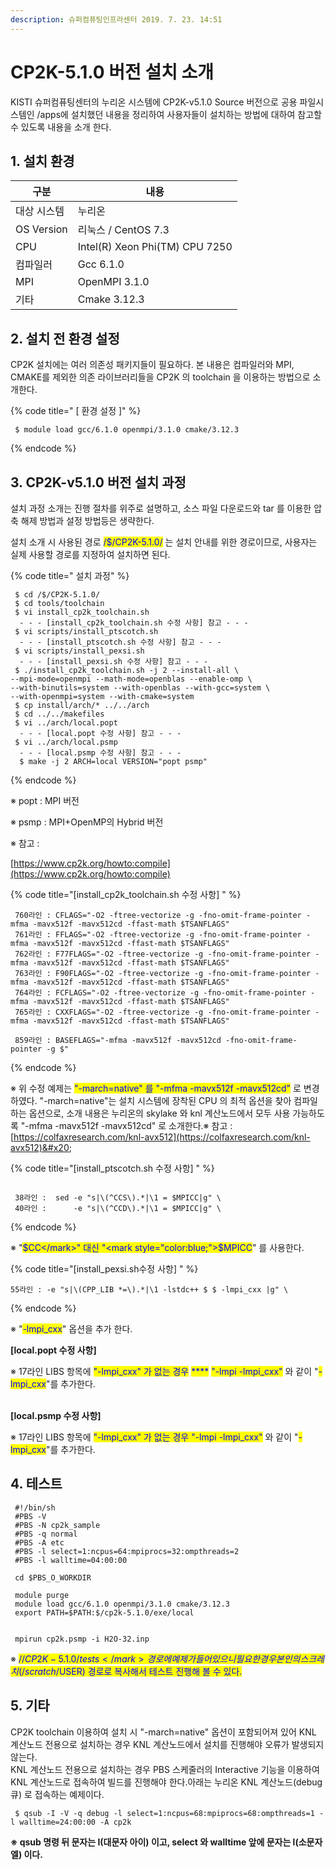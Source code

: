 ```yaml
---
description: 슈퍼컴퓨팅인프라센터 2019. 7. 23. 14:51
---
```


# CP2K-5.1.0 버전 설치 소개

KISTI 슈퍼컴퓨팅센터의 누리온 시스템에 CP2K-v5.1.0 Source 버전으로 공용 파일시스템인 /apps에 설치했던 내용을 정리하여 사용자들이 설치하는 방법에 대하여 참고할 수 있도록 내용을 소개 한다.



## **1. 설치 환경**&#x20;

|  **구분**     | **내용**                          |
| ----------- | ------------------------------- |
|  대상 시스템     |  누리온                            |
| OS Version  |  리눅스 / CentOS 7.3               |
|  CPU        |  Intel(R) Xeon Phi(TM) CPU 7250 |
|  컴파일러       |  Gcc 6.1.0                      |
|  MPI        |  OpenMPI 3.1.0                  |
|  기타         |  Cmake 3.12.3                   |



## **2. 설치 전 환경 설정**

&#x20;CP2K 설치에는 여러 의존성 패키지들이 필요하다. 본 내용은 컴파일러와 MPI, CMAKE를 제외한 의존 라이브러리들을 CP2K 의 toolchain 을 이용하는 방법으로 소개한다.

{% code title=" [ 환경 설정 ]" %}
```
 $ module load gcc/6.1.0 openmpi/3.1.0 cmake/3.12.3
```
{% endcode %}

## **3. CP2K-v5.1.0 버전 설치 과정**

&#x20;설치 과정 소개는 진행 절차를 위주로 설명하고, 소스 파일 다운로드와 tar 를 이용한 압축 해제 방법과 설정 방법등은 생략한다. &#x20;

설치 소개 시 사용된 경로 <mark style="color:blue;">/$/CP2K-5.1.0/</mark> 는 설치 안내를 위한 경로이므로, 사용자는 실제 사용할 경로를 지정하여 설치하면 된다. &#x20;

{% code title=" 설치 과정" %}
```
 $ cd /$/CP2K-5.1.0/
 $ cd tools/toolchain
 $ vi install_cp2k_toolchain.sh
  - - - [install_cp2k_toolchain.sh 수정 사항] 참고 - - -
 $ vi scripts/install_ptscotch.sh 
  - - - [install_ptscotch.sh 수정 사항] 참고 - - -
 $ vi scripts/install_pexsi.sh
  - - - [install_pexsi.sh 수정 사항] 참고 - - -
 $ ./install_cp2k_toolchain.sh -j 2 --install-all \
--mpi-mode=openmpi --math-mode=openblas --enable-omp \
--with-binutils=system --with-openblas --with-gcc=system \
--with-openmpi=system --with-cmake=system
 $ cp install/arch/* ../../arch
 $ cd ../../makefiles
 $ vi ../arch/local.popt
  - - - [local.popt 수정 사항] 참고 - - -
 $ vi ../arch/local.psmp
  - - - [local.psmp 수정 사항] 참고 - - -
  $ make -j 2 ARCH=local VERSION="popt psmp"
```
{% endcode %}

※ popt : MPI 버전

※ psmp : MPI+OpenMP의 Hybrid 버전

※ 참고 :&#x20;

[https://www.cp2k.org/howto:compile](https://www.cp2k.org/howto:compile)



{% code title="[install_cp2k_toolchain.sh 수정 사항] " %}
```
 760라인 : CFLAGS="-O2 -ftree-vectorize -g -fno-omit-frame-pointer -mfma -mavx512f -mavx512cd -ffast-math $TSANFLAGS"
 761라인 : FFLAGS="-O2 -ftree-vectorize -g -fno-omit-frame-pointer -mfma -mavx512f -mavx512cd -ffast-math $TSANFLAGS"
 762라인 : F77FLAGS="-O2 -ftree-vectorize -g -fno-omit-frame-pointer -mfma -mavx512f -mavx512cd -ffast-math $TSANFLAGS"
 763라인 : F90FLAGS="-O2 -ftree-vectorize -g -fno-omit-frame-pointer -mfma -mavx512f -mavx512cd -ffast-math $TSANFLAGS"
 764라인 : FCFLAGS="-O2 -ftree-vectorize -g -fno-omit-frame-pointer -mfma -mavx512f -mavx512cd -ffast-math $TSANFLAGS"
 765라인 : CXXFLAGS="-O2 -ftree-vectorize -g -fno-omit-frame-pointer -mfma -mavx512f -mavx512cd -ffast-math $TSANFLAGS"
 
 859라인 : BASEFLAGS="-mfma -mavx512f -mavx512cd -fno-omit-frame-pointer -g $"
```
{% endcode %}

※ 위 수정 예제는 <mark style="color:blue;">"-march=native" 를 "-mfma -mavx512f -mavx512cd"</mark> 로 변경 하였다.   "-march=native"는 설치 시스템에 장착된 CPU 의 최적 옵션을 찾아 컴파일하는 옵션으로,   소개 내용은 누리온의 skylake 와 knl 계산노드에서 모두 사용 가능하도록 "-mfma -mavx512f -mavx512cd" 로 소개한다.※ 참고 : [https://colfaxresearch.com/knl-avx512](https://colfaxresearch.com/knl-avx512)&#x20;



{% code title="[install_ptscotch.sh 수정 사항] " %}
```

 38라인 :  sed -e "s|\(^CCS\).*|\1 = $MPICC|g" \
 40라인 :      -e "s|\(^CCD\).*|\1 = $MPICC|g" \
```
{% endcode %}

※ "<mark style="color:blue;">$CC</mark>" 대신 "<mark style="color:blue;">$MPICC</mark>" 를 사용한다.



{% code title="[install_pexsi.sh수정 사항] " %}
```
55라인 : -e "s|\(CPP_LIB *=\).*|\1 -lstdc++ $ $ -lmpi_cxx |g" \
```
{% endcode %}

※ "<mark style="color:blue;">-lmpi\_cxx</mark>" 옵션을 추가 한다.



**\[local.popt 수정 사항]**&#x20;

※ 17라인 LIBS 항목에 <mark style="color:blue;">"-lmpi\_cxx" 가 없는 경우</mark> <mark style="color:blue;"></mark><mark style="color:blue;">****</mark> <mark style="color:blue;"></mark><mark style="color:blue;">"-lmpi -lmpi\_cxx"</mark> 와 같이 "<mark style="color:blue;">-lmpi\_cxx</mark>"를 추가한다.

\
**\[local.psmp 수정 사항]**

※ 17라인 LIBS 항목에 <mark style="color:blue;">"-lmpi\_cxx" 가 없는 경우 "-lmpi -lmpi\_cxx"</mark> 와 같이 "<mark style="color:blue;">-lmpi\_cxx</mark>"를 추가한다.



## **4. 테스트**

```
 #!/bin/sh
 #PBS -V
 #PBS -N cp2k_sample
 #PBS -q normal
 #PBS -A etc
 #PBS -l select=1:ncpus=64:mpiprocs=32:ompthreads=2
 #PBS -l walltime=04:00:00
 
 cd $PBS_O_WORKDIR
 
 module purge
 module load gcc/6.1.0 openmpi/3.1.0 cmake/3.12.3
 export PATH=$PATH:$/cp2k-5.1.0/exe/local


 mpirun cp2k.psmp -i H2O-32.inp
```

※ <mark style="color:blue;">/$/CP2K-5.1.0/tests</mark> 경로에 예제가 들어 있으니 필요한 경우 본인의 스크레치(/scratch/$USER) 경로로 복사해서 테스트 진행해 볼 수 있다.



## **5. 기타**

CP2K toolchain 이용하여 설치 시 "-march=native" 옵션이 포함되어져 있어 KNL 계산노드 전용으로 설치하는 경우 KNL 계산노드에서 설치를 진행해야 오류가 발생되지 않는다.\
KNL 계산노드 전용으로 설치하는 경우 PBS 스케줄러의 Interactive 기능을 이용하여 KNL 계산노드로 접속하여 빌드를 진행해야 한다.아래는 누리온 KNL 계산노드(debug 큐) 로 접속하는 예제이다.&#x20;

```
 $ qsub -I -V -q debug -l select=1:ncpus=68:mpiprocs=68:ompthreads=1 -l walltime=24:00:00 -A cp2k
```

**※ qsub 명령 뒤 문자는 I(대문자 아이)  이고, select 와 walltime 앞에 문자는 l(소문자 엘) 이다.**
